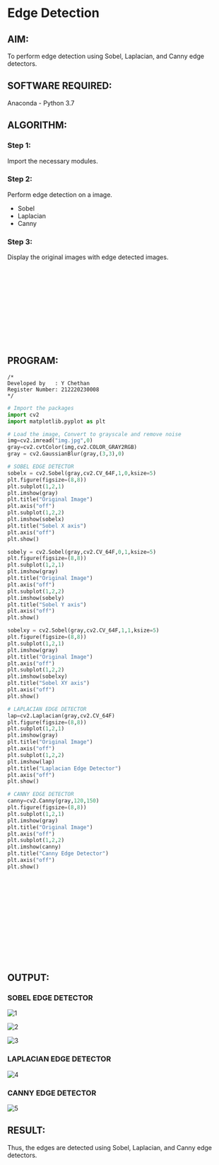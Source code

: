 # Edge Detection

## AIM:
To perform edge detection using Sobel, Laplacian, and Canny edge detectors.

## SOFTWARE REQUIRED:
Anaconda - Python 3.7

## ALGORITHM:
### Step 1:
Import the necessary modules.

### Step 2:
Perform edge detection on a image. 
- Sobel 
- Laplacian
- Canny

### Step 3:
Display the original images with edge detected images.

<br><br><br><br><br><br><br><br><br><br>

## PROGRAM:
```
/*
Developed by   : Y Chethan
Register Number: 212220230008
*/
```
``` Python
# Import the packages
import cv2
import matplotlib.pyplot as plt

# Load the image, Convert to grayscale and remove noise
img=cv2.imread("img.jpg",0)
gray=cv2.cvtColor(img,cv2.COLOR_GRAY2RGB)
gray = cv2.GaussianBlur(gray,(3,3),0)

# SOBEL EDGE DETECTOR
sobelx = cv2.Sobel(gray,cv2.CV_64F,1,0,ksize=5)
plt.figure(figsize=(8,8))
plt.subplot(1,2,1)
plt.imshow(gray)
plt.title("Original Image")
plt.axis("off")
plt.subplot(1,2,2)
plt.imshow(sobelx)
plt.title("Sobel X axis")
plt.axis("off")
plt.show()

sobely = cv2.Sobel(gray,cv2.CV_64F,0,1,ksize=5)
plt.figure(figsize=(8,8))
plt.subplot(1,2,1)
plt.imshow(gray)
plt.title("Original Image")
plt.axis("off")
plt.subplot(1,2,2)
plt.imshow(sobely)
plt.title("Sobel Y axis")
plt.axis("off")
plt.show()

sobelxy = cv2.Sobel(gray,cv2.CV_64F,1,1,ksize=5)
plt.figure(figsize=(8,8))
plt.subplot(1,2,1)
plt.imshow(gray)
plt.title("Original Image")
plt.axis("off")
plt.subplot(1,2,2)
plt.imshow(sobelxy)
plt.title("Sobel XY axis")
plt.axis("off")
plt.show()

# LAPLACIAN EDGE DETECTOR
lap=cv2.Laplacian(gray,cv2.CV_64F)
plt.figure(figsize=(8,8))
plt.subplot(1,2,1)
plt.imshow(gray)
plt.title("Original Image")
plt.axis("off")
plt.subplot(1,2,2)
plt.imshow(lap)
plt.title("Laplacian Edge Detector")
plt.axis("off")
plt.show()

# CANNY EDGE DETECTOR
canny=cv2.Canny(gray,120,150)
plt.figure(figsize=(8,8))
plt.subplot(1,2,1)
plt.imshow(gray)
plt.title("Original Image")
plt.axis("off")
plt.subplot(1,2,2)
plt.imshow(canny)
plt.title("Canny Edge Detector")
plt.axis("off")
plt.show()
```

<br><br><br><br><br><br><br><br><br><br><br>

## OUTPUT:
### SOBEL EDGE DETECTOR
![1](https://user-images.githubusercontent.com/75234991/168417180-31fa9de4-2c3d-4b05-896e-f5c7a051211c.png)

![2](https://user-images.githubusercontent.com/75234991/168417182-c154b351-8b89-4038-bad5-a83abdab35a7.png)

![3](https://user-images.githubusercontent.com/75234991/168417186-cbd69075-77a2-4e6e-9cab-afaefd69a479.png)

### LAPLACIAN EDGE DETECTOR

![4](https://user-images.githubusercontent.com/75234991/168417194-b1f17c38-d18b-4e66-9a6e-7d61ae14bd97.png)

### CANNY EDGE DETECTOR

![5](https://user-images.githubusercontent.com/75234991/168417218-a9a403a3-1c6d-4362-b524-4352cc9693db.png)

## RESULT:
Thus, the edges are detected using Sobel, Laplacian, and Canny edge detectors.
